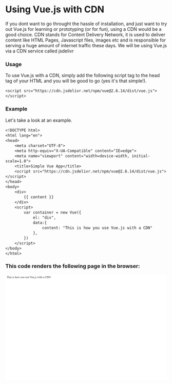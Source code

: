 # Using Vue.js with CDN
If you dont want to go throught the hassle of installation, and just want to try out Vue.js for learning or prototyping (or for fun), using a CDN would be a good choice. CDN stands for Content Delivery Network, it is used to deliver content like HTML Pages, Javascript files, images etc and is responsible for serving a huge amount of internet traffic these days. We will be using Vue.js via a CDN service called jsdelivr

### Usage
To use Vue.js with a CDN, simply add the following script tag to the head tag of your HTML and you will be good to go (yes it's that simple!).
```
<script src="https://cdn.jsdelivr.net/npm/vue@2.6.14/dist/vue.js"></script>
```

### Example
Let's take a look at an example.
```
<!DOCTYPE html>
<html lang="en">
<head>
    <meta charset="UTF-8">
    <meta http-equiv="X-UA-Compatible" content="IE=edge">
    <meta name="viewport" content="width=device-width, initial-scale=1.0">
    <title>Simple Vue App</title>
    <script src="https://cdn.jsdelivr.net/npm/vue@2.6.14/dist/vue.js"></script>
</head>
<body>
    <div>
        {{ content }}
    </div>
    <script>
        var container = new Vue({
            el: "div",
            data:{
                content: "This is how you use Vue.js with a CDN"
            },
        })
    </script>
</body>
</html>
```
### This code renders the following page in the browser:

![](assets/cdnoutput.png)